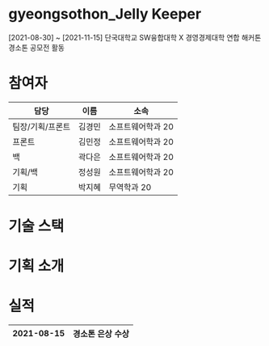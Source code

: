 # gyeongsothon_Jelly Keeper

[2021-08-30] ~ [2021-11-15] 단국대학교 SW융합대학 X 경영경제대학 연합 해커톤 경소톤 공모전 활동


# 참여자

|담당|이름|소속|
|---|---|---|
|팀장/기획/프론트|김경민|소프트웨어학과 20|
|프론트|김민정|소프트웨어학과 20|
|백|곽다은|소프트웨어학과 20|
|기획/백|정성원|소프트웨어학과 20|
|기획|박지혜|무역학과 20|



# 기술 스택

# 기획 소개

# 실적
|2021-08-15|경소톤 은상 수상|
|---|---|

